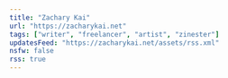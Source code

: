 ```yaml
---
title: "Zachary Kai"
url: "https://zacharykai.net"
tags: ["writer", "freelancer", "artist", "zinester"]
updatesFeed: "https://zacharykai.net/assets/rss.xml"
nsfw: false
rss: true
---
```

